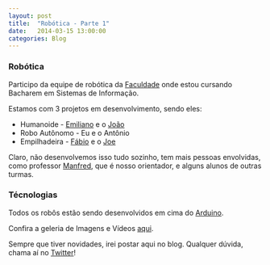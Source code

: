 ```yaml
---
layout: post
title:  "Robótica - Parte 1"
date:   2014-03-15 13:00:00
categories: Blog
---
```


<h3>Robótica</h3>
Participo da equipe de robótica da <a href="http://www.catolicasc.org.br/" target="blank">Faculdade</a> onde estou cursando Bacharem em Sistemas de Informação.

Estamos com 3 projetos em desenvolvimento, sendo eles:

* Humanoide - <a href="https://twitter.com/TheEmilios" target="blank">Emiliano</a> e o <a href="http://joaoschmitt.wordpress.com/" target="blank">João</a>
* Robo Autônomo - Eu e o Antônio
* Empilhadeira - <a href="https://twitter.com/binhomurilo" target="blank">Fábio</a> e o <a href="https://twitter.com/Joe_Moonlight" target="blank">Joe</a>

Claro, não desenvolvemos isso tudo sozinho, tem mais pessoas envolvidas, como professor <a href="http://manfred.com.br/" target="blank">Manfred</a>,
que é nosso orientador, e alguns alunos de outras turmas. 

<h3>Técnologias</h3>
Todos os robôs estão sendo desenvolvidos em cima do <a href="http://www.arduino.cc/" target="blank">Arduino</a>.

Confira a geleria de Imagens e Vídeos <a href="http://fabricioronchi.com/blog/2014/01/01/galeria-robotica.html" target="blank">aqui</a>.

Sempre que tiver novidades, irei postar aqui no blog. Qualquer dúvida, chama aí no <a href="https://twitter.com/FRonchii" target="blank">Twitter</a>!



